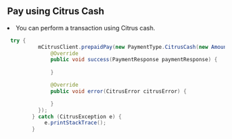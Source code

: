 <h2>Pay using Citrus Cash</h2>

<li>You can perform a transaction using Citrus cash.</li>  

```java
 try {
          mCitrusClient.prepaidPay(new PaymentType.CitrusCash(new Amount("5"),"BILL_URL"),new Callback<PaymentResponse>() {
              @Override
              public void success(PaymentResponse paymentResponse) {
                  
              }

              @Override
              public void error(CitrusError citrusError) {

              }
          });
        } catch (CitrusException e) {
            e.printStackTrace();
        }
  ```
